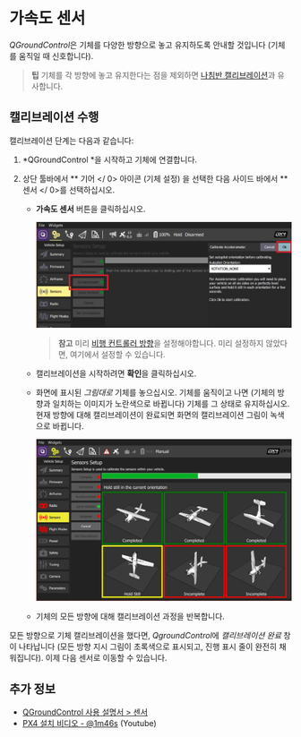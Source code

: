 # 가속도 센서

*QGroundControl*은 기체를 다양한 방향으로 놓고 유지하도록 안내할 것입니다 (기체를 움직일 때 신호합니다).

> **팁** 기체를 각 방향에 놓고 유지한다는 점을 제외하면 [나침반 캘리브레이션](../config/compass.md)과 유사합니다.

## 캘리브레이션 수행

캘리브레이션 단계는 다음과 같습니다:

1. *QGroundControl *을 시작하고 기체에 연결합니다.
2. 상단 툴바에서 ** 기어 </ 0> 아이콘 (기체 설정) 을 선택한 다음 사이드 바에서 ** 센서 </ 0>를 선택하십시오.</li> 
    
    * **가속도 센서** 버튼을 클릭하십시오.
        
        ![가속도 센서 캘리브레이션](../../assets/qgc/setup/sensor/accelerometer.jpg)
        
        > **참고** 미리 [비행 컨트롤러 방향](../config/flight_controller_orientation.md)을 설정해야합니다. 미리 설정하지 않았다면, 여기에서 설정할 수 있습니다.
    
    * 캘리브레이션을 시작하려면 **확인**을 클릭하십시오.
    
    * 화면에 표시된 *그림대로* 기체를 놓으십시오. 기체를 움직이고 나면 (기체의 방향과 일치하는 이미지가 노란색으로 바뀝니다) 기체를 그 상태로 유지하십시오. 현재 방향에 대해 캘리브레이션이 완료되면 화면의 캘리브레이션 그림이 녹색으로 바뀝니다.
        
        ![가속도 센서 캘리브레이션](../../assets/qgc/setup/sensor/accelerometer_positions_px4.jpg)
    
    * 기체의 모든 방향에 대해 캘리브레이션 과정을 반복합니다.</ol> 
    
    모든 방향으로 기체 캘리브레이션을 했다면, *QgroundControl*에 *캘리브레이션 완료* 창이 나타납니다 (모든 방향 지시 그림이 초록색으로 표시되고, 진행 표시 줄이 완전히 채워집니다). 이제 다음 센서로 이동할 수 있습니다.
    
    ## 추가 정보
    
    * [QGroundControl 사용 설명서 > 센서](https://docs.qgroundcontrol.com/en/SetupView/sensors_px4.html#accelerometer)
    * [PX4 설치 비디오 - @1m46s](https://youtu.be/91VGmdSlbo4?t=1m46s) (Youtube)